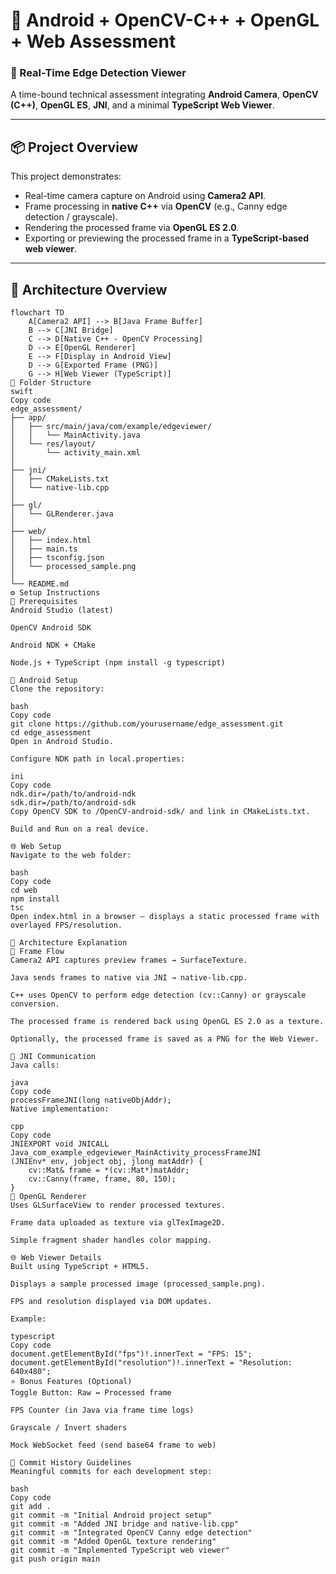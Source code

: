 # 🧪 Android + OpenCV-C++ + OpenGL + Web Assessment

### 🚀 Real-Time Edge Detection Viewer  
A time-bound technical assessment integrating **Android Camera**, **OpenCV (C++)**, **OpenGL ES**, **JNI**, and a minimal **TypeScript Web Viewer**.

---

## 📦 Project Overview

This project demonstrates:
- Real-time camera capture on Android using **Camera2 API**.
- Frame processing in **native C++** via **OpenCV** (e.g., Canny edge detection / grayscale).
- Rendering the processed frame via **OpenGL ES 2.0**.
- Exporting or previewing the processed frame in a **TypeScript-based web viewer**.

---

## 🧱 Architecture Overview

```mermaid
flowchart TD
    A[Camera2 API] --> B[Java Frame Buffer]
    B --> C[JNI Bridge]
    C --> D[Native C++ - OpenCV Processing]
    D --> E[OpenGL Renderer]
    E --> F[Display in Android View]
    D --> G[Exported Frame (PNG)]
    G --> H[Web Viewer (TypeScript)]
🧩 Folder Structure
swift
Copy code
edge_assessment/
├── app/
│   ├── src/main/java/com/example/edgeviewer/
│   │   └── MainActivity.java
│   └── res/layout/
│       └── activity_main.xml
│
├── jni/
│   ├── CMakeLists.txt
│   └── native-lib.cpp
│
├── gl/
│   └── GLRenderer.java
│
├── web/
│   ├── index.html
│   ├── main.ts
│   ├── tsconfig.json
│   └── processed_sample.png
│
└── README.md
⚙️ Setup Instructions
🧰 Prerequisites
Android Studio (latest)

OpenCV Android SDK

Android NDK + CMake

Node.js + TypeScript (npm install -g typescript)

🧩 Android Setup
Clone the repository:

bash
Copy code
git clone https://github.com/yourusername/edge_assessment.git
cd edge_assessment
Open in Android Studio.

Configure NDK path in local.properties:

ini
Copy code
ndk.dir=/path/to/android-ndk
sdk.dir=/path/to/android-sdk
Copy OpenCV SDK to /OpenCV-android-sdk/ and link in CMakeLists.txt.

Build and Run on a real device.

🌐 Web Setup
Navigate to the web folder:

bash
Copy code
cd web
npm install
tsc
Open index.html in a browser — displays a static processed frame with overlayed FPS/resolution.

🧠 Architecture Explanation
🔹 Frame Flow
Camera2 API captures preview frames → SurfaceTexture.

Java sends frames to native via JNI → native-lib.cpp.

C++ uses OpenCV to perform edge detection (cv::Canny) or grayscale conversion.

The processed frame is rendered back using OpenGL ES 2.0 as a texture.

Optionally, the processed frame is saved as a PNG for the Web Viewer.

🔹 JNI Communication
Java calls:

java
Copy code
processFrameJNI(long nativeObjAddr);
Native implementation:

cpp
Copy code
JNIEXPORT void JNICALL Java_com_example_edgeviewer_MainActivity_processFrameJNI
(JNIEnv* env, jobject obj, jlong matAddr) {
    cv::Mat& frame = *(cv::Mat*)matAddr;
    cv::Canny(frame, frame, 80, 150);
}
🔹 OpenGL Renderer
Uses GLSurfaceView to render processed textures.

Frame data uploaded as texture via glTexImage2D.

Simple fragment shader handles color mapping.

🌐 Web Viewer Details
Built using TypeScript + HTML5.

Displays a sample processed image (processed_sample.png).

FPS and resolution displayed via DOM updates.

Example:

typescript
Copy code
document.getElementById("fps")!.innerText = "FPS: 15";
document.getElementById("resolution")!.innerText = "Resolution: 640x480";
⭐️ Bonus Features (Optional)
Toggle Button: Raw ↔ Processed frame

FPS Counter (in Java via frame time logs)

Grayscale / Invert shaders

Mock WebSocket feed (send base64 frame to web)

🧾 Commit History Guidelines
Meaningful commits for each development step:

bash
Copy code
git add .
git commit -m "Initial Android project setup"
git commit -m "Added JNI bridge and native-lib.cpp"
git commit -m "Integrated OpenCV Canny edge detection"
git commit -m "Added OpenGL texture rendering"
git commit -m "Implemented TypeScript web viewer"
git push origin main
